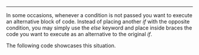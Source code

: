 
***

In some occasions, whenever a condition is not passed you want to execute an alternative block of code.
Instead of placing another *if* with the opposite condition, you may simply use the *else* keyword and
place inside braces the code you want to execute as an alternative to the original *if*.

The following code showcases this situation.
